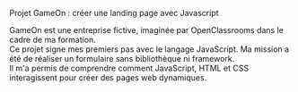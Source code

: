 Projet GameOn : créer une landing page avec Javascript

GameOn est une entreprise fictive, imaginée par OpenClassrooms dans le cadre de ma formation.<br>
Ce projet signe mes premiers pas avec le langage JavaScript. Ma mission a été de réaliser un formulaire sans bibliothèque ni framework.<br>
Il m'a permis de comprendre comment JavaScript, HTML et CSS interagissent pour créer des pages web dynamiques.